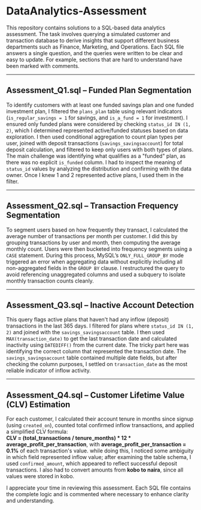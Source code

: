 # DataAnalytics-Assessment

This repository contains solutions to a SQL-based data analytics assessment. The task involves querying a simulated customer and transaction database to derive insights that support different business departments such as Finance, Marketing, and Operations. Each SQL file answers a single question, and the queries were written to be clear and easy to update. For example, sections that are hard to understand have been marked with comments.

---

## Assessment_Q1.sql – Funded Plan Segmentation
 
  To identify customers with at least one funded savings plan and one funded investment plan, I filtered the `plans_plan` table using relevant indicators (`is_regular_savings = 1` for savings, and `is_a_fund = 1` for investment). I ensured only funded plans were considered by checking `status_id IN (1, 2)`, which I determined represented active/funded statuses based on data exploration. I then used conditional aggregation to count plan types per user, joined with deposit transactions (`savings_savingsaccount`) for total deposit calculation, and filtered to keep only users with both types of plans. 
 The main challenge was identifying what qualifies as a "funded" plan, as there was no explicit `is_funded` column. I had to inspect the meaning of `status_id` values by analyzing the distribution and confirming with the data owner. Once I knew 1 and 2 represented active plans, I used them in the filter.

---

## Assessment_Q2.sql – Transaction Frequency Segmentation


  To segment users based on how frequently they transact, I calculated the average number of transactions per month per customer. I did this by grouping transactions by user and month, then computing the average monthly count. Users were then bucketed into frequency segments using a `CASE` statement. During this process, MySQL’s `ONLY_FULL_GROUP_BY` mode triggered an error when aggregating data without explicitly including all non-aggregated fields in the `GROUP BY` clause. I restructured the query to avoid referencing unaggregated columns and used a subquery to isolate monthly transaction counts cleanly.

---

## Assessment_Q3.sql – Inactive Account Detection
 
This query flags active plans that haven't had any inflow (deposit) transactions in the last 365 days. I filtered for plans where `status_id IN (1, 2)` and joined with the `savings_savingsaccount` table. I then used `MAX(transaction_date)` to get the last transaction date and calculated inactivity using `DATEDIFF()` from the current date. The tricky part here was identifying the correct column that represented the transaction date. The `savings_savingsaccount` table contained multiple date fields, but after checking the column purposes, I settled on `transaction_date` as the most reliable indicator of inflow activity.

---

## Assessment_Q4.sql – Customer Lifetime Value (CLV) Estimation
 
For each customer, I calculated their account tenure in months since signup (using `created_on`), counted total confirmed inflow transactions, and applied a simplified CLV formula:  
**CLV = (total_transactions / tenure_months) * 12 * average_profit_per_transaction**, with **average_profit_per_transaction = 0.1%** of each transaction's value. while doing this, I noticed some ambiguity in which field represented inflow value; after examining the table schema, I used `confirmed_amount`, which appeared to reflect successful deposit transactions. I also had to convert amounts from **kobo to naira**, since all values were stored in kobo.


I appreciate your time in reviewing this assessment. Each SQL file contains the complete logic and is commented where necessary to enhance clarity and understanding.
